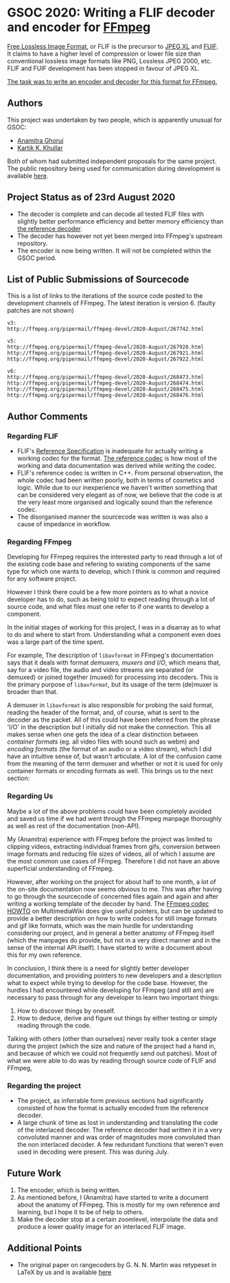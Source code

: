 # GSOC 2020: Writing a FLIF decoder and encoder for [FFmpeg](https://ffmpeg.org)

[Free Lossless Image Format](https://flif.info/), or FLIF is the precursor to
[JPEG XL](https://jpeg.org/jpegxl/index.html) and [FUIF](https://github.com/cloudinary/fuif).
It claims to have a higher level of compression or lower file size than
conventional lossless image formats like PNG, Lossless JPEG 2000, etc.
FLIF and FUIF development has been stopped in favour of JPEG XL.

[The task was to write an encoder and decoder for this format for FFmpeg.](https://trac.ffmpeg.org/wiki/SponsoringPrograms/GSoC/2020#FLIFDecoderandEncoder)

## Authors
This project was undertaken by two people, which is apparently unusual for GSOC:
* [Anamitra Ghorui](https://github.com/daujerrine/)
* [Kartik K. Khullar](https://github.com/kartikkhullar)

Both of whom had submitted independent proposals for the same project.
The public repository being used for communication during development is available
[here](https://github.com/daujerrine/ffmpeg).

## Project Status as of 23rd August 2020
* The decoder is complete and can decode all tested FLIF files with slightly
  better performance efficiency and better memory efficiency than
  [the reference decoder](https://github.com/FLIF-hub/FLIF).
* The decoder has however not yet been merged into FFmpeg's upstream repository.
* The encoder is now being written. It will not be completed within the GSOC
  period.

## List of Public Submissions of Sourcecode
This is a list of links to the iterations of the source code posted to the
development channels of FFmpeg. The latest iteration is version 6.
(faulty patches are not shown)
```
v3:
http://ffmpeg.org/pipermail/ffmpeg-devel/2020-August/267742.html

v5:
http://ffmpeg.org/pipermail/ffmpeg-devel/2020-August/267920.html
http://ffmpeg.org/pipermail/ffmpeg-devel/2020-August/267921.html
http://ffmpeg.org/pipermail/ffmpeg-devel/2020-August/267922.html

v6:
http://ffmpeg.org/pipermail/ffmpeg-devel/2020-August/268473.html
http://ffmpeg.org/pipermail/ffmpeg-devel/2020-August/268474.html
http://ffmpeg.org/pipermail/ffmpeg-devel/2020-August/268475.html
http://ffmpeg.org/pipermail/ffmpeg-devel/2020-August/268476.html
```

## Author Comments

### Regarding FLIF
* FLIF's [Reference Specification](https://flif.info/spec.html) is inadequate for
  actually writing a working codec for the format. [The reference codec](https://github.com/FLIF-hub/FLIF)
  is how most of the working and data documentation was derived while writing the
  codec.
* FLIF's reference codec is written in C++. From personal observation, the whole
  codec had been written poorly, both in terms of cosmetics and logic. While due
  to our inexperience we haven't written something that can be considered very
  elegant as of now, we believe that the code is at the very least more organised
  and logically sound than the reference codec.
* The disorganised manner the sourcecode was written is was also a cause of
  impedance in workflow.

### Regarding FFmpeg
Developing for FFmpeg requires the interested party to read through a lot of the
existing code base and refering to existing components of the same type for
which one wants to develop, which I think is common and required for any
software project.

However I think there could be a few more pointers as to what a novice developer
has to do, such as being told to expect reading through a lot of source code,
and what files must one refer to if one wants to develop a component.

In the initial stages of working for this project, I was in a disarray as to
what to do and where to start from. Understanding what a component even does was
a large part of the time spent.

For example, The description of `libavformat` in FFmpeg's documentation says that it
deals with format *demuxers, muxers and I/O*, which means that, say for a video file,
the audio and video streams are separated (or demuxed) or joined together (muxed)
for processing into decoders. This is the primary purpose of `libavformat`, but
its usage of the term (de)muxer is broader than that.

A demuxer in `libavformat` is also responsible for probing the said format,
reading the header of the format, and, of course, what is sent to the decoder
as the packet. All of this could have been inferred from the phrase 'I/O' in the
description but I initially did not make the connection. This all makes sense
when one gets the idea of a clear distinction between *container formats* (eg.
all video files with sound such as webm) and *encoding formats* (the format of
an audio or a video stream), which I did have an intuitive sense of, but
wasn't articulate. A lot of the confusion came from the meaning of the term
demuxer and whether or not it is used for only container formats or encoding
formats as well. This brings us to the next section:

### Regarding Us
Maybe a lot of the above problems could have been completely avoided and saved
us time if we had went through the FFmpeg manpage thoroughly as well as rest of
the documentation (non-API).

My (Anamitra) experience with FFmpeg before the project was limited to clipping
videos, extracting individual frames from gifs, conversion between image formats
and reducing file sizes of videos, all of which I assume are the most common use
cases of FFmpeg. Therefore I did not have an above superficial understanding of
FFmpeg.

However, after working on the project for about half to one month, a lot of the
on-site documentation now seems obvious to me. This was after having
to go through the sourcecode of concerned files again and again and after
writing a working template of the decoder by hand. The [FFmpeg codec HOWTO](https://wiki.multimedia.cx/index.php/FFmpeg_codec_HOWTO)
on MultimediaWiki does give useful pointers, but can be updated to provide a
better description on how to write codecs for still image formats and gif like
formats, which was the main hurdle for understanding considering our project,
and in general a better anatomy of FFmpeg itself (which the manpages do provide,
but not in a very direct manner and in the sense of the internal API itself). I
have started to write a document about this for my own reference.

In conclusion, I think there is a need for slightly better developer
documentation, and providing pointers to new developers and a description what
to expect while trying to develop for the code base. However, the hurdles I
had encountered while developing for FFmpeg (and still am) are necessary to
pass through for any developer to learn two important things:

1. How to discover things by oneself.
2. How to deduce, derive and figure out things by either testing or simply
   reading through the code.

Talking with others (other than ourselves) never really took a center stage
during the project (which the size and nature of the project had a hand in, and
because of which we could not frequently send out patches). Most of what we were
able to do was by reading through source code of FLIF and FFmpeg,

### Regarding the project
* The project, as inferrable form previous sections had significantly consisted
  of how the format is actually encoded from the reference decoder.
* A large chunk of time as lost in understanding and translating the code of the
  interlaced decoder. The reference decoder had written it in a very convoluted
  manner and was order of magnitudes more convoluted than the non interlaced
  decoder. A few redundant functions that weren't even used in decoding were
  present. This was during July.


## Future Work
1. The encoder, which is being written.
2. As mentioned before, I (Anamitra) have started to write a document about the
   anatomy of FFmpeg. This is mostly for my own reference and learning, but I
   hope it to be of help to others.
3. Make the decoder stop at a certain zoomlevel, interpolate the data and
   produce a lower quality image for an interlaced FLIF image.

## Additional Points
* The original paper on rangecoders by G. N. N. Martin was retypeset in LaTeX by 
  us and is available [here](https://aghorui.github.io/stuff/docs/ffmpeg-flif-gsoc-2020/renc.pdf)